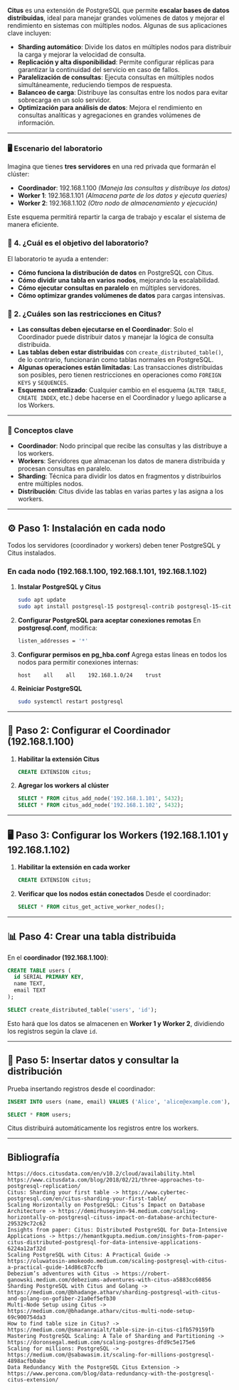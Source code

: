 **Citus** es una extensión de PostgreSQL que permite **escalar bases de datos distribuidas**, ideal para manejar grandes volúmenes de datos y mejorar el rendimiento en sistemas con múltiples nodos. Algunas de sus aplicaciones clave incluyen:

- **Sharding automático**: Divide los datos en múltiples nodos para distribuir la carga y mejorar la velocidad de consulta.
- **Replicación y alta disponibilidad**: Permite configurar réplicas para garantizar la continuidad del servicio en caso de fallos.
- **Paralelización de consultas**: Ejecuta consultas en múltiples nodos simultáneamente, reduciendo tiempos de respuesta.
- **Balanceo de carga**: Distribuye las consultas entre los nodos para evitar sobrecarga en un solo servidor.
- **Optimización para análisis de datos**: Mejora el rendimiento en consultas analíticas y agregaciones en grandes volúmenes de información.

 
---

### **🖥️ Escenario del laboratorio**
Imagina que tienes **tres servidores** en una red privada que formarán el clúster:
- **Coordinador**: 192.168.1.100 *(Maneja las consultas y distribuye los datos)*
- **Worker 1**: 192.168.1.101 *(Almacena parte de los datos y ejecuta queries)*
- **Worker 2**: 192.168.1.102 *(Otro nodo de almacenamiento y ejecución)*

Este esquema permitirá repartir la carga de trabajo y escalar el sistema de manera eficiente.

### **🔹 4. ¿Cuál es el objetivo del laboratorio?**
El laboratorio te ayuda a entender:
- **Cómo funciona la distribución de datos** en PostgreSQL con Citus.
- **Cómo dividir una tabla en varios nodos**, mejorando la escalabilidad.
- **Cómo ejecutar consultas en paralelo** en múltiples servidores.
- **Cómo optimizar grandes volúmenes de datos** para cargas intensivas.

### **🔹 2. ¿Cuáles son las restricciones en Citus?**
- **Las consultas deben ejecutarse en el Coordinador**: Solo el Coordinador puede distribuir datos y manejar la lógica de consulta distribuida.
- **Las tablas deben estar distribuidas** con `create_distributed_table()`, de lo contrario, funcionarán como tablas normales en PostgreSQL.
- **Algunas operaciones están limitadas**: Las transacciones distribuidas son posibles, pero tienen restricciones en operaciones como `FOREIGN KEYS` y `SEQUENCES`.
- **Esquema centralizado**: Cualquier cambio en el esquema (`ALTER TABLE`, `CREATE INDEX`, etc.) debe hacerse en el Coordinador y luego aplicarse a los Workers.


---

### **🔹 Conceptos clave**
- **Coordinador**: Nodo principal que recibe las consultas y las distribuye a los workers.
- **Workers**: Servidores que almacenan los datos de manera distribuida y procesan consultas en paralelo.
- **Sharding**: Técnica para dividir los datos en fragmentos y distribuirlos entre múltiples nodos.
- **Distribución**: Citus divide las tablas en varias partes y las asigna a los workers.

---

## **⚙️ Paso 1: Instalación en cada nodo**
Todos los servidores (coordinador y workers) deben tener PostgreSQL y Citus instalados.

### **En cada nodo (192.168.1.100, 192.168.1.101, 192.168.1.102)**
1. **Instalar PostgreSQL y Citus**
   ```bash
   sudo apt update
   sudo apt install postgresql-15 postgresql-contrib postgresql-15-citus
   ```

2. **Configurar PostgreSQL para aceptar conexiones remotas**
   En **postgresql.conf**, modifica:
   ```bash
   listen_addresses = '*'
   ```

3. **Configurar permisos en pg_hba.conf**
   Agrega estas líneas en todos los nodos para permitir conexiones internas:
   ```
   host    all    all    192.168.1.0/24    trust
   ```

4. **Reiniciar PostgreSQL**
   ```bash
   sudo systemctl restart postgresql
   ```

---

## **🚀 Paso 2: Configurar el Coordinador (192.168.1.100)**
1. **Habilitar la extensión Citus**
   ```sql
   CREATE EXTENSION citus;
   ```

2. **Agregar los workers al clúster**
   ```sql
   SELECT * FROM citus_add_node('192.168.1.101', 5432);
   SELECT * FROM citus_add_node('192.168.1.102', 5432);
   ```

---

## **🖥️ Paso 3: Configurar los Workers (192.168.1.101 y 192.168.1.102)**
1. **Habilitar la extensión en cada worker**
   ```sql
   CREATE EXTENSION citus;
   ```

2. **Verificar que los nodos están conectados**
   Desde el coordinador:
   ```sql
   SELECT * FROM citus_get_active_worker_nodes();
   ```

---

## **📊 Paso 4: Crear una tabla distribuida**
En el **coordinador (192.168.1.100)**:
```sql
CREATE TABLE users (
  id SERIAL PRIMARY KEY,
  name TEXT,
  email TEXT
);

SELECT create_distributed_table('users', 'id');
```

Esto hará que los datos se almacenen en **Worker 1 y Worker 2**, dividiendo los registros según la clave `id`.

---

## **📌 Paso 5: Insertar datos y consultar la distribución**
Prueba insertando registros desde el coordinador:
```sql
INSERT INTO users (name, email) VALUES ('Alice', 'alice@example.com'), ('Bob', 'bob@example.com');

SELECT * FROM users;
```

Citus distribuirá automáticamente los registros entre los workers.

---

## Bibliografía
```
https://docs.citusdata.com/en/v10.2/cloud/availability.html
https://www.citusdata.com/blog/2018/02/21/three-approaches-to-postgresql-replication/
Citus: Sharding your first table -> https://www.cybertec-postgresql.com/en/citus-sharding-your-first-table/
Scaling Horizontally on PostgreSQL: Citus’s Impact on Database Architecture -> https://demirhuseyinn-94.medium.com/scaling-horizontally-on-postgresql-cituss-impact-on-database-architecture-295329c72c62
Insights from paper: Citus: Distributed PostgreSQL for Data-Intensive Applications -> https://hemantkgupta.medium.com/insights-from-paper-citus-distributed-postgresql-for-data-intensive-applications-6224a12af32d
Scaling PostgreSQL with Citus: A Practical Guide -> https://oluwatosin-amokeodo.medium.com/scaling-postgresql-with-citus-a-practical-guide-14d86c87ccfb
Debezium’s adventures with Citus -> https://robert-ganowski.medium.com/debeziums-adventures-with-citus-a5883cc60856
Sharding PostgreSQL with Citus and Golang -> https://medium.com/@bhadange.atharv/sharding-postgresql-with-citus-and-golang-on-gofiber-21a0ef5efb30
Multi-Node Setup using Citus -> https://medium.com/@bhadange.atharv/citus-multi-node-setup-69c900754da3
How to find table size in Citus? -> https://medium.com/@smaranraialt/table-size-in-citus-c1fb579159fb
Mastering PostgreSQL Scaling: A Tale of Sharding and Partitioning -> https://doronsegal.medium.com/scaling-postgres-dfd9c5e175e6
Scaling for millions: PostgreSQL -> https://medium.com/@sabawasim.it/scaling-for-millions-postgresql-4898acfb0abe
Data Redundancy With the PostgreSQL Citus Extension -> https://www.percona.com/blog/data-redundancy-with-the-postgresql-citus-extension/
```
